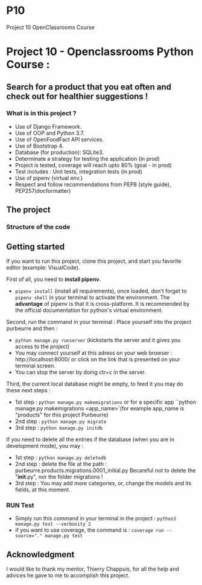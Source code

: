# P10
Project 10 OpenClassrooms Course
# Project 10 - Openclassrooms Python Course :

## Search for a product that you eat often and check out for healthier suggestions !

### What is in this project ?
- Use of Django Framework.
- Use of OOP and Python 3.7.
- Use of OpenFoodFact API services.
- Use of Bootstrap 4.
- Database (for production): SQLite3.
- Determinate a strategy for testing the application (in prod)
- Project is tested, coverage will reach upto 80% (goal - in prod)
- Test includes : Unit tests, integration tests (in prod)
- Use of pipenv (virtual env.)
- Respect and follow recommendations from PEP8 (style guide),
 PEP257(docformatter)

## The project
 
### Structure of the code

##  Getting started

If you want to run this project, clone this project, and start you favorite editor (example: VisualCode).

First of all, you need to **install pipenv**.
* `pipenv install` (install all requirements), once loaded, don't
forget to `pipenv shell` in your terminal to activate  the environment.
The **advantage** of pipenv is that it is cross-platform. It is 
recommended by the official documentation for python's virtual
environment.

Second, run the command in your terminal :
Place yourself into  the project purbeurre and then :
* `python manage.py runserver` (kickstarts the server and it gives you access to the project)
* You may connect yourself at this adress on your web browser : http://localhost:8000/ or click on
the link that is presented on your terminal screen.
* You can stop the server by doing ctr+c in the server.

Third, the current local database might be empty, to feed it you may do these next steps :
* 1st step : `python manage.py makemigrations` or for a specific app ``python manage.py makemigrations <app_name>`(for example app_name is "products" for this project Purbeurre)
* 2nd step : `python manage.py migrate`
* 3rd step : `python manage.py initdb`

If you need to delete all the entries if the database (when you are in development mode), you may :
* 1st step : `python manage.py deletedb`
* 2nd step : delete the file at the path : purbeurre.products.migrations.0001_initial.py
Becareful not to delete the "____init____.py", nor the folder migrations ! 
* 3rd step : You may add more categories, or, change the models and its fields, at this moment.

### RUN Test
* Simply run this command in your terminal in the project : `python3 manage.py test --verbosity 2`
* if you want to use coverage, the command is : `coverage run --source="." manage.py test`

## Acknowledgment
I would like to thank my mentor, Thierry Chappuis, for all the help
and advices he gave to me to accomplish this project.
